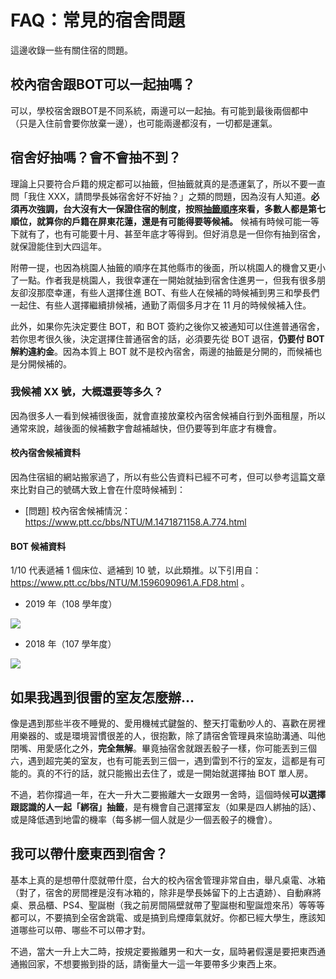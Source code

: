 # FAQ：常見的宿舍問題

這邊收錄一些有關住宿的問題。

## 校內宿舍跟BOT可以一起抽嗎？

可以，學校宿舍跟BOT是不同系統，兩邊可以一起抽。有可能到最後兩個都中（只是入住前會要你放棄一邊），也可能兩邊都沒有，一切都是運氣。

## 宿舍好抽嗎？會不會抽不到？

理論上只要符合戶籍的規定都可以抽籤，但抽籤就真的是憑運氣了，所以不要一直問「我住 XXX，請問學長姊宿舍好不好抽？」之類的問題，因為沒有人知道。**必須再次強調，台大沒有大一保證住宿的制度，按照[抽籤順序](https://rutw.github.io/ntuguide/#/dorm/freshman?id=%e6%8a%bd%e7%b1%a4%e9%a0%86%e5%ba%8f)來看，多數人都是第七順位，就算你的戶籍在屏東花蓮，還是有可能得要等候補。** 候補有時候可能一等下就有了，也有可能要十月、甚至年底才等得到。但好消息是一但你有抽到宿舍，就保證能住到大四這年。

附帶一提，也因為桃園人抽籤的順序在其他縣市的後面，所以桃園人的機會又更小了一點。作者我是桃園人，我很幸運在一開始就抽到宿舍住進男一，但我有很多朋友卻沒那麼幸運，有些人選擇住進 BOT、有些人在候補的時候補到男三和學長們一起住、有些人選擇繼續排候補，通勤了兩個多月才在 11 月的時候候補入住。

此外，如果你先決定要住 BOT，和 BOT 簽約之後你又被通知可以住進普通宿舍，若你思考很久後，決定選擇住普通宿舍的話，必須要先從 BOT 退宿，**仍要付 BOT 解約違約金**。因為本質上 BOT 就不是校內宿舍，兩邊的抽籤是分開的，而候補也是分開候補的。

### 我候補 XX 號，大概還要等多久？

因為很多人一看到候補很後面，就會直接放棄校內宿舍候補自行到外面租屋，所以通常來說，越後面的候補數字會越補越快，但仍要等到年底才有機會。

#### 校內宿舍候補資料

因為住宿組的網站搬家過了，所以有些公告資料已經不可考，但可以參考這篇文章來比對自己的號碼大致上會在什麼時候補到：

- [問題] 校內宿舍候補情況：https://www.ptt.cc/bbs/NTU/M.1471871158.A.774.html

#### BOT 候補資料 

1/10 代表遞補 1 個床位、遞補到 10 號，以此類推。以下引用自：https://www.ptt.cc/bbs/NTU/M.1596090961.A.FD8.html 。

- 2019 年（108 學年度）

![](https://i.imgur.com/xGb8hDpl.jpg)

- 2018 年（107 學年度）

![](https://i.imgur.com/IMHR5mKl.jpg)


## 如果我遇到很雷的室友怎麼辦...

像是遇到那些半夜不睡覺的、愛用機械式鍵盤的、整天打電動吵人的、喜歡在房裡用樂器的、或是環境習慣很差的人，很抱歉，除了請宿舍管理員來協助溝通、叫他閉嘴、用愛感化之外，**完全無解**。畢竟抽宿舍就跟丟骰子一樣，你可能丟到三個六，遇到超完美的室友，也有可能丟到三個一，遇到雷到不行的室友，這都是有可能的。真的不行的話，就只能搬出去住了，或是一開始就選擇抽 BOT 單人房。

不過，若你撐過一年，在大一升大二要搬離大一女跟男一舍時，這個時候**可以選擇跟認識的人一起「綁宿」抽籤**，是有機會自己選擇室友（如果是四人綁抽的話）、或是降低遇到地雷的機率（每多綁一個人就是少一個丟骰子的機會）。

## 我可以帶什麼東西到宿舍？

基本上真的是想帶什麼就帶什麼，台大的校內宿舍管理非常自由，舉凡桌電、冰箱（對了，宿舍的房間裡是沒有冰箱的，除非是學長姊留下的上古遺跡）、自動麻將桌、景品櫃、PS4、聖誕樹（我之前房間隔壁就帶了聖誕樹和聖誕燈來吊）等等等都可以，不要搞到全宿舍跳電、或是搞到烏煙瘴氣就好。你都已經大學生，應該知道哪些可以帶、哪些不可以帶才對。

不過，當大一升上大二時，按規定要搬離男一和大一女，屆時暑假還是要把東西通通搬回家，不想要搬到掛的話，請衡量大一這一年要帶多少東西上來。
